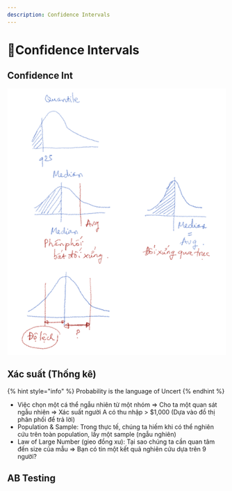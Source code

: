 ```yaml
---
description: Confidence Intervals
---
```


# Confidence Intervals

## Confidence Int

![](../../.gitbook/assets/image%20%2818%29.png)

## Xác suất \(Thống kê\)

{% hint style="info" %}
Probability is the language of Uncert
{% endhint %}

* Việc chọn một cá thể ngẫu nhiên từ một nhóm =&gt; Cho ta một quan sát ngẫu nhiên =&gt; Xác suất người A có thu nhập &gt; $1,000 \(Dựa vào đồ thị phân phối để trả lời\)
* Population & Sample: Trong thực tế, chúng ta hiếm khi có thể nghiên cứu trên toàn population, lấy một sample \(ngẫu nghiên\)
* Law of Large Number \(gieo đồng xu\): Tại sao chúng ta cần quan tâm đến size của mẫu =&gt; Bạn có tin một kết quả nghiên cứu dựa trên 9 người?

## AB Testing





